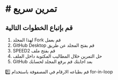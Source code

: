 # # تمرين سريع

##  قم بإتباع الخطوات التالية

1. لهذا المجلد Fork قم بعمل
2. GitHub Desktop قم بفتح المجلد عن طريق  
3. SPEED2 قم بفتح ملف 
4. حل التمرين خلال المطاليب المكتوبة داخل الملف
5. GitHub بعد اجابتك قم برفع المجلد لحسابك


1️⃣ قم بطباعه الارقام  في المصفوفة  باستخدام for-in-loop
